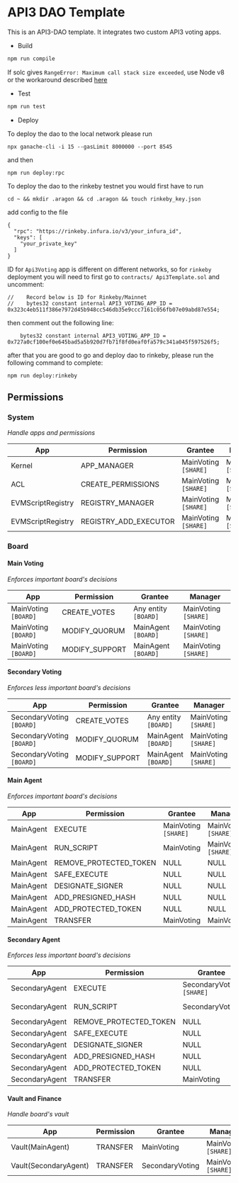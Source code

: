 # API3 DAO Template

This is an API3-DAO template. It integrates two custom API3 voting apps. 

- Build
```sh
npm run compile
```
If solc gives `RangeError: Maximum call stack size exceeded`, use Node v8 or the workaround described [here](https://ethereum.stackexchange.com/a/67173)

- Test
```sh
npm run test
```

- Deploy

To deploy the dao to the local network please run

```shell script
npx ganache-cli -i 15 --gasLimit 8000000 --port 8545
```

and then

```shell script
npm run deploy:rpc
```

To deploy the dao to the rinkeby testnet you would first have to run 

```shell script
cd ~ && mkdir .aragon && cd .aragon && touch rinkeby_key.json
```

add config to the file

```
{
  "rpc": "https://rinkeby.infura.io/v3/your_infura_id",
  "keys": [
    "your_private_key"
  ]
}
```

ID for `Api3Voting` app is different on different networks, so for `rinkeby` deployment
you will need to first go to `contracts/ Api3Template.sol` and uncomment:

```
//    Record below is ID for Rinkeby/Mainnet
//    bytes32 constant internal API3_VOTING_APP_ID = 0x323c4eb511f386e7972d45b948cc546db35e9ccc7161c056fb07e09abd87e554;
```

then comment out the following line:

```
    bytes32 constant internal API3_VOTING_APP_ID = 0x727a0cf100ef0e645bad5a5b920d7fb71f8fd0eaf0fa579c341a045f597526f5;
```

after that you are good to go and deploy dao to rinkeby, please run the following command
to complete:

```
npm run deploy:rinkeby
```

## Permissions

### System
_Handle apps and permissions_

| App               | Permission            | Grantee              | Manager              |
| ----------------- | --------------------- | -------------------- | -------------------- |
| Kernel            | APP_MANAGER           | MainVoting `[SHARE]` | MainVoting `[SHARE]` |
| ACL               | CREATE_PERMISSIONS    | MainVoting `[SHARE]` | MainVoting `[SHARE]` |
| EVMScriptRegistry | REGISTRY_MANAGER      | MainVoting `[SHARE]` | MainVoting `[SHARE]` |
| EVMScriptRegistry | REGISTRY_ADD_EXECUTOR | MainVoting `[SHARE]` | MainVoting `[SHARE]` |


### Board


#### Main Voting
_Enforces important board's decisions_

| App                  | Permission     | Grantee                 | Manager              |
| -------------------- | -------------- | ----------------------- | -------------------- |
| MainVoting `[BOARD]` | CREATE_VOTES   | Any entity  `[BOARD]`   | MainVoting `[SHARE]` |
| MainVoting `[BOARD]` | MODIFY_QUORUM  | MainAgent   `[BOARD]`   | MainVoting `[SHARE]` |
| MainVoting `[BOARD]` | MODIFY_SUPPORT | MainAgent   `[BOARD]`   | MainVoting `[SHARE]` |

#### Secondary Voting
_Enforces less important board's decisions_

| App                       | Permission     | Grantee                 | Manager              |
| ------------------------- | -------------- | ----------------------- | -------------------- |
| SecondaryVoting `[BOARD]` | CREATE_VOTES   | Any entity  `[BOARD]`   | MainVoting `[SHARE]` |
| SecondaryVoting `[BOARD]` | MODIFY_QUORUM  | MainAgent   `[BOARD]`   | MainVoting `[SHARE]` |
| SecondaryVoting `[BOARD]` | MODIFY_SUPPORT | MainAgent   `[BOARD]`   | MainVoting `[SHARE]` |

#### Main Agent
_Enforces important board's decisions_

| App       | Permission             | Grantee              | Manager              |
| --------- | ---------------------- | -------------------- | -------------------- |
| MainAgent | EXECUTE                | MainVoting `[SHARE]` | MainVoting `[SHARE]` |
| MainAgent | RUN_SCRIPT             | MainVoting           | MainVoting `[SHARE]` |
| MainAgent | REMOVE_PROTECTED_TOKEN | NULL                 | NULL                 |
| MainAgent | SAFE_EXECUTE           | NULL                 | NULL                 |
| MainAgent | DESIGNATE_SIGNER       | NULL                 | NULL                 |
| MainAgent | ADD_PRESIGNED_HASH     | NULL                 | NULL                 |
| MainAgent | ADD_PROTECTED_TOKEN    | NULL                 | NULL                 |
| MainAgent | TRANSFER               | MainVoting           | MainVoting           |


#### Secondary Agent
_Enforces less important board's decisions_

| App            | Permission             | Grantee                   | Manager              |
| -------------- | ---------------------- | ------------------------- | -------------------- |
| SecondaryAgent | EXECUTE                | SecondaryVoting `[SHARE]` | MainVoting `[SHARE]` |
| SecondaryAgent | RUN_SCRIPT             | SecondaryVoting           | MainVoting `[SHARE]` |
| SecondaryAgent | REMOVE_PROTECTED_TOKEN | NULL                      | NULL                 |
| SecondaryAgent | SAFE_EXECUTE           | NULL                      | NULL                 |
| SecondaryAgent | DESIGNATE_SIGNER       | NULL                      | NULL                 |
| SecondaryAgent | ADD_PRESIGNED_HASH     | NULL                      | NULL                 |
| SecondaryAgent | ADD_PROTECTED_TOKEN    | NULL                      | NULL                 |
| SecondaryAgent | TRANSFER               | MainVoting                | MainVoting           |

#### Vault and Finance
_Handle board's vault_

| App     | Permission          | Grantee          | Manager              |
| ------- | ------------------- | ---------------- | -------------------- |
| Vault(MainAgent)   | TRANSFER            | MainVoting       | MainVoting `[SHARE]` |
| Vault(SecondaryAgent)   | TRANSFER            | SecondaryVoting       | MainVoting `[SHARE]` |

